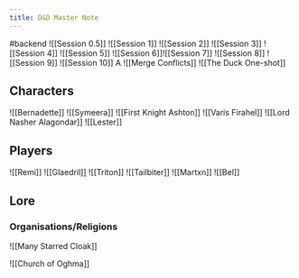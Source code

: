 ```yaml
---
title: D&D Master Note
---
```


#backend
![[Session 0.5]]
![[Session 1]]
![[Session 2]]
![[Session 3]]
![[Session 4]]
![[Session 5]]
![[Session 6]]![[Session 7]]
![[Session 8]]
![[Session 9]]
![[Session 10]]
A
![[Merge Conflicts]]
![[The Duck One-shot]]
## Characters
![[Bernadette]]
![[Symeera]]
![[First Knight Ashton]]
![[Varis Firahel]]
![[Lord Nasher Alagondar]]
![[Lester]]

## Players
![[Remi]]
![[Glaedril]]
![[Triton]]
![[Tailbiter]]
![[Martxn]]
![[Bel]]
## Lore
### Organisations/Religions
![[Many Starred Cloak]]

![[Church of Oghma]]